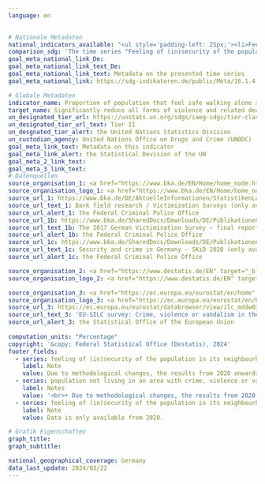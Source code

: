 ```yaml
---
language: en
    

# Nationale Metadaten    
national_indicators_available: "<ul style='padding-left: 25px;'><li>Feeling of (in)security of the population in its neighbourhood (after dark)</li> <li> Population not living in an area with crime, violence or vandalism</li> <li> Feeling of (in)security of the population in its neighbourhood (during the day)</li></ul>"    
comparison_sdg: 'The time series "Feeling of (in)security of the population in its neighbourhood (after dark)" and "Feeling of (in)security of the population in its neighbourhood (during the day)" are compliant with the UN metadata. The time series “Population not living in an area with crime, violence or vandalism” provides additional information.'    
goal_meta_national_link_De: 
goal_meta_national_link_text_De: 
goal_meta_national_link_text: Metadata on the presented time series
goal_meta_national_link: https://sdg-indikatoren.de/public/Meta/16.1.4.pdf    

# Globale Metadaten    
indicator_name: Proportion of population that feel safe walking alone around the area they live after dark    
target_name: Significantly reduce all forms of violence and related death rates everywhere    
un_designated_tier_url: https://unstats.un.org/sdgs/iaeg-sdgs/tier-classification/    
un_designated_tier_url_text: Tier II    
un_desgnated_tier_alert: the United Nations Statistics Division    
un_custodian_agency: United Nations Office on Drugs and Crime (UNODC)    
goal_meta_link_text: Metadata on this indicator    
goal_meta_link_alert: the Statistical Devision of the UN    
goal_meta_2_link_text:     
goal_meta_3_link_text:         
# Datenquellen
source_organisation_1: <a href="https://www.bka.de/EN/Home/home_node.htm" target="_blank" onclick="return confirm_alert('the Federal Criminal Police Office','En');" title="Click here to go to the website of the organisation Federal Criminal Police Office."> Federal Criminal Police Office </a>
source_organisation_logo_1: <a href="https://www.bka.de/EN/Home/home_node.htm" target="_blank" onclick="return confirm_alert('the Federal Criminal Police Office','En');"><img src="https://sdg-indikatoren.de/public/OrgImgEn/bka.png" alt="Logo bka" style="height:60px; width:148px"/></a>
source_url_1: https://www.bka.de/DE/AktuelleInformationen/StatistikenLagebilder/ViktimisierungssurveyDunkelfeldforschung/viktimisierungssurveyDunkelfeldforschung_node.html
source_url_text_1: Dark field research / Victimization Surveys (only available in German)
source_url_alert_1: the Federal Criminal Police Office
source_url_1b: https://www.bka.de/SharedDocs/Downloads/DE/Publikationen/Publikationsreihen/Forschungsergebnisse/2019ersteErgebnisseDVS2017EN.pdf
source_url_text_1b: The 2017 German Victimisation Survey – final report
source_url_alert_1b: the Federal Criminal Police Office
source_url_1c: https://www.bka.de/SharedDocs/Downloads/DE/Publikationen/Publikationsreihen/Forschungsergebnisse/SKiD2020_Ergebnisse_V1.4.pdf
source_url_text_1c: Security and crime in Germany – SKiD 2020 (only available in German)
source_url_alert_1c: the Federal Criminal Police Office

source_organisation_2: <a href="https://www.destatis.de/EN" target="_blank" title="Click here to go to the website of the organisation Federal Statistical Office (Destatis)."> Federal Statistical Office (Destatis) </a>
source_organisation_logo_2: <a href="https://www.destatis.de/EN" target="_blank"><img src="https://sdg-indikatoren.de/public/OrgImgEn/destatis.png" alt="Logo destatis" style="height:60px; width:148px"/></a>

source_organisation_3: <a href="https://ec.europa.eu/eurostat/en/home" target="_blank" onclick="return confirm_alert('the Statistical Office of the European Union','En');" title="Click here to go to the website of the organisation Statistical office of the European Union (Eurostat)."> Statistical office of the European Union (Eurostat) </a>
source_organisation_logo_3: <a href="https://ec.europa.eu/eurostat/en/home" target="_blank" onclick="return confirm_alert('the Statistical Office of the European Union','En');"><img src="https://sdg-indikatoren.de/public/OrgImgEn/eurostat.png" alt="Logo eurostat" style="height:60px; width:148px"/></a>
source_url_3: https://ec.europa.eu/eurostat/databrowser/view/ilc_mddw03/default/table?lang=en
source_url_text_3: 'EU-SILC survey: Crime, violence or vandalism in the area – Eurostat table  [ilc_mddw03]'
source_url_alert_3: the Statistical Office of the European Union
    
computation_units: "Percentage"    
copyright: '&copy; Federal Statistical Office (Destatis), 2024'    
footer_fields:
  - series: feeling of (in)security of the population in its neighbourhood (after dark)
    label: Note
    value: Due to methodological changes, the results from 2020 onwards are only comparable with previous years to a limited extend.
  - series: population not living in an area with crime, violence or vandalism
    label: Notes
    value: '<br>• Due to methodological changes, the results from 2020 onwards are only comparable with previous years to a limited extend.<br>• The results currently shown for 2020 bis 2023 are final results.<br>• 2021 to 2022: no data available.'
  - series: feeling of (in)security of the population in its neighbourhood (during the day)
    label: Note
    value: Data is only available from 2020.    

# Grafik Eigenschaften    
graph_title: 
graph_subtitle:     

national_geographical_coverage: Germany    
data_last_update: 2024/03/22    
---
```


<span></span>